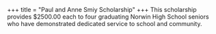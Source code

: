 +++
title = "Paul and Anne Smiy Scholarship"
+++
This scholarship provides $2500.00 each to four  graduating Norwin High School seniors who have demonstrated dedicated service to school and community.
